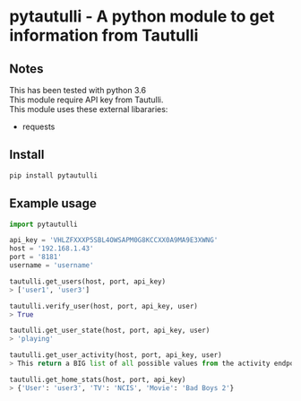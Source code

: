 # pytautulli - A python module to get information from Tautulli

## Notes

This has been tested with python 3.6  
This module require API key from Tautulli.  
This module uses these external libararies:

- requests

## Install

```bash
pip install pytautulli
```

## Example usage

```python
import pytautulli

api_key = 'VHLZFXXXP5SBL4OWSAPM0G8KCCXX0A9MA9E3XWNG'
host = '192.168.1.43'
port = '8181'
username = 'username'

tautulli.get_users(host, port, api_key)
> ['user1', 'user3']

tautulli.verify_user(host, port, api_key, user)
> True

tautulli.get_user_state(host, port, api_key, user)
> 'playing'

tautulli.get_user_activity(host, port, api_key, user)
> This return a BIG list of all possible values from the activity endpoint.

tautulli.get_home_stats(host, port, api_key)
> {'User': 'user3', 'TV': 'NCIS', 'Movie': 'Bad Boys 2'}
```
